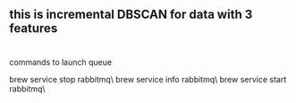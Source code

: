 ## this is incremental DBSCAN for data with 3 features

#

commands to launch queue

brew service stop rabbitmq\\
brew service info rabbitmq\\
brew service start rabbitmq\\

#
